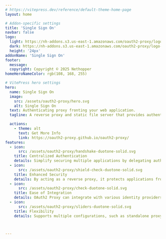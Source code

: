 ```yaml
---
# https://vitepress.dev/reference/default-theme-home-page
layout: home

# Addon-specific settings
title: 'Single Sign On'
navbar: false
logo:
  light: https://nh-addons.s3.us-east-1.amazonaws.com/oauth2-proxy/logo.png
  dark: https://nh-addons.s3.us-east-1.amazonaws.com/oauth2-proxy/logo-dark.png
  height: '24px'
addonName: 'Single Sign On'
footer:
  message: 
  copyright: Copyright © 2025 Nethopper
homeHeroNameColor: rgb(108, 168, 255)

# VitePress hero settings
hero:
  name: Single Sign On
  image:
    src: /assets/oauth2-proxy/hero.svg
    alt: Single Sign On
  text: Authenticating proxy fronting your web application.
  tagline: A reverse proxy and static file server that provides authentication using Providers (Google, Keycloak, GitHub and others) to validate accounts by email, domain or group.

  actions:
    - theme: alt
      text: Get More Info
      link: https://oauth2-proxy.github.io/oauth2-proxy/
features:
  - icon: 
      src: /assets/oauth2-proxy/handshake-duotone-solid.svg
    title: Centralized Authentication
    details: Simplify securing multiple applications by delegating authentication to a single OAuth2 or OIDC provider, enabling Single Sign-On (SSO) even for apps that don't natively support these protocols.
  - icon: 
      src: /assets/oauth2-proxy/shield-check-duotone-solid.svg
    title: Enhanced Security
    details: By acting as a reverse proxy, it protects applications from unauthorized access and ensures secure communication with identity providers.
  - icon: 
      src: /assets/oauth2-proxy/check-duotone-solid.svg
    title: Ease of Integration
    details: OAuth2 Proxy can integrate with various identity providers (e.g., Google, GitHub, Microsoft), requiring no code changes in the protected applications.
  - icon: 
      src: /assets/oauth2-proxy/sliders-duotone-solid.svg
    title: Flexibility
    details: Supports multiple configurations, such as standalone proxy or middleware, and enables fine-grained access control based on user attributes like email or group.



---
```


<style module>
</style>

